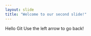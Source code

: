 ```yaml
---
layout: slide
title: "Welcome to our second slide!"
---
```

Hello Git
Use the left arrow to go back!